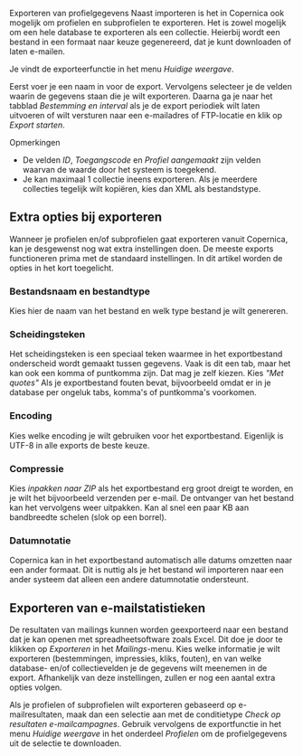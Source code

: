 Exporteren van profielgegevens
Naast importeren is het in Copernica ook mogelijk om profielen en subprofielen te exporteren. Het is zowel mogelijk om een hele database te exporteren als een collectie. Heierbij wordt een bestand in een formaat naar keuze gegenereerd, dat je kunt downloaden of laten e-mailen.

Je vindt de exporteerfunctie in het menu *Huidige weergave*.

Eerst voer je een naam in voor de export. Vervolgens selecteer je de velden waarin de gegevens staan die je wilt exporteren. Daarna ga je naar het tabblad *Bestemming en interval* als je de export periodiek wilt laten uitvoeren of wilt versturen naar een e-mailadres of FTP-locatie en klik op *Export starten*.

Opmerkingen
- De velden *ID*, *Toegangscode* en *Profiel aangemaakt* zijn velden waarvan de waarde door het systeem is toegekend.
- Je kan maximaal 1 collectie ineens exporteren. Als je meerdere collecties tegelijk wilt kopiëren, kies dan XML als bestandstype.

## Extra opties bij exporteren
Wanneer je profielen en/of subprofielen gaat exporteren vanuit Copernica, kan je desgewenst nog wat extra instellingen doen. De meeste exports functioneren prima met de standaard instellingen. In dit artikel worden de opties in het kort toegelicht.

### Bestandsnaam en bestandtype
Kies hier de naam van het bestand en welk type bestand je wilt genereren.

### Scheidingsteken
Het scheidingsteken is een speciaal teken waarmee in het exportbestand onderscheid wordt gemaakt tussen gegevens. Vaak is dit een tab, maar het kan ook een komma of puntkomma zijn. Dat mag je zelf kiezen. Kies *"Met quotes"* Als je exportbestand fouten bevat, bijvoorbeeld omdat er in je database per ongeluk tabs, komma's of puntkomma's voorkomen.

### Encoding
Kies welke encoding je wilt gebruiken voor het exportbestand. Eigenlijk is UTF-8 in alle exports de beste keuze.

### Compressie
Kies *inpakken naar ZIP* als het exportbestand erg groot dreigt te worden, en je wilt het bijvoorbeeld verzenden per e-mail. De ontvanger van het bestand kan het vervolgens weer uitpakken. Kan al snel een paar KB aan bandbreedte schelen (slok op een borrel).

### Datumnotatie
Copernica kan in het exportbestand automatisch alle datums omzetten naar een ander formaat. Dit is nuttig als je het bestand wil importeren naar een ander systeem dat alleen een andere datumnotatie ondersteunt.

## Exporteren van e-mailstatistieken
De resultaten van mailings kunnen worden geexporteerd naar een bestand dat je kan openen met spreadheetsoftware zoals Excel. Dit doe je door te klikken op *Exporteren* in het *Mailings*-menu. Kies welke informatie je wilt exporteren (bestemmingen, impressies, kliks, fouten), en van welke database- en/of collectievelden je de gegevens wilt meenemen in de export. Afhankelijk van deze instellingen, zullen er nog een aantal extra opties volgen.

Als je profielen of subprofielen wilt exporteren gebaseerd op e-mailresultaten, maak dan een selectie aan met de conditietype *Check op resultaten e-mailcampagnes*. Gebruik vervolgens de exportfunctie in het menu *Huidige weergave* in het onderdeel *Profielen* om de profielgegevens uit de selectie te downloaden.
